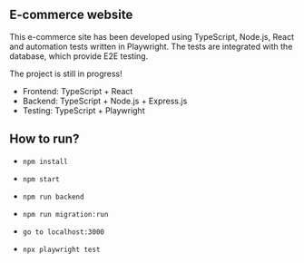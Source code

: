 ## E-commerce website

This e-commerce site has been developed using TypeScript, Node.js, React and automation tests written in Playwright. 
The tests are integrated with the database, which provide E2E testing.

The project is still in progress!

* Frontend: TypeScript + React
* Backend: TypeScript + Node.js + Express.js
* Testing: TypeScript + Playwright

## How to run?
* `npm install`

* `npm start`

* `npm run backend`

* `npm run migration:run`

* `go to localhost:3000`

* `npx playwright test`